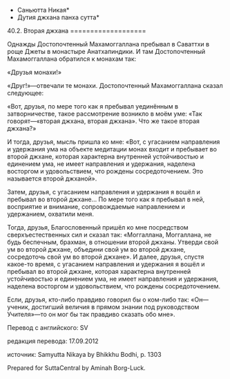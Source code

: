 * Саньютта Никая*
* Дутия джхана панха сутта*

40\.2\. Вторая джхана
\=\=\=\=\=\=\=\=\=\=\=\=\=\=\=\=\=\=\=

Однажды Достопочтенный Махамоггаллана пребывал в Саваттхи в роще Джеты в монастыре Анатхапиндики\. И там Достопочтенный Махамоггаллана обратился к монахам так:

«Друзья монахи\!»

«Друг\!»—отвечали те монахи\. Достопочтенный Махамоггаллана сказал следующее:

«Вот, друзья, по мере того как я пребывал уединённым в затворничестве, такое рассмотрение возникло в моём уме: «Так говорят—«вторая джхана, вторая джхана»\. Что же такое вторая джхана?»

И тогда, друзья, мысль пришла ко мне: «Вот, c угасанием направления и удержания ума на объекте медитации монах входит и пребывает во второй джхане, которая характерна внутренней устойчивостью и единением ума, не имеет направления и удержания, наделена восторгом и удовольствием, что рождены сосредоточением\. Это называется второй джханой»\.

Затем, друзья, с угасанием направления и удержания я вошёл и пребывал во второй джхане… По мере того как я пребывал в ней, восприятие и внимание, сопровождаемые направлением и удержанием, охватили меня\.

Тогда, друзья, Благословенный пришёл ко мне посредством сверхъестественных сил и сказал так: «Моггаллана, Моггаллана, не будь беспечным, брахман, в отношении второй джханы\. Утверди свой ум во второй джхане, объедини свой ум во второй джхане, сосредоточь свой ум во второй джхане»\. И далее, друзья, спустя какое\-то время, с угасанием направления и удержания я вошёл и пребывал во второй джхане, которая характерна внутренней устойчивостью и единением ума, не имеет направления и удержания, наделена восторгом и удовольствием, что рождены сосредоточением\.

Если, друзья, кто\-либо правдиво говорил бы о ком\-либо так: «Он—ученик, достигший величия в прямом знании под руководством Учителя»—то он мог бы так правдиво сказать обо мне»\.

Перевод с английского: SV

редакция перевода: 17\.09\.2012

источник: Samyutta Nikaya by Bhikkhu Bodhi, p\. 1303

Prepared for SuttaCentral by Aminah Borg\-Luck\.